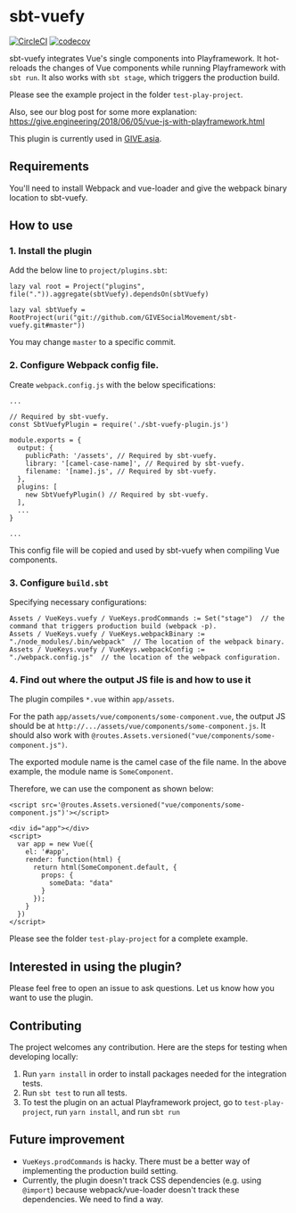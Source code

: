 sbt-vuefy
==========

[![CircleCI](https://circleci.com/gh/GIVESocialMovement/sbt-vuefy/tree/master.svg?style=shield)](https://circleci.com/gh/GIVESocialMovement/sbt-vuefy/tree/master)
[![codecov](https://codecov.io/gh/GIVESocialMovement/sbt-vuefy/branch/master/graph/badge.svg)](https://codecov.io/gh/GIVESocialMovement/sbt-vuefy)

sbt-vuefy integrates Vue's single components into Playframework. It hot-reloads the changes of Vue components while running Playframework with `sbt run`. It also works with `sbt stage`, which triggers the production build.

Please see the example project in the folder `test-play-project`.

Also, see our blog post for some more explanation: https://give.engineering/2018/06/05/vue-js-with-playframework.html

This plugin is currently used in [GIVE.asia](https://give.asia).

Requirements
-------------

You'll need to install Webpack and vue-loader and give the webpack binary location to sbt-vuefy.


How to use
-----------

### 1. Install the plugin

Add the below line to `project/plugins.sbt`:

```
lazy val root = Project("plugins", file(".")).aggregate(sbtVuefy).dependsOn(sbtVuefy)

lazy val sbtVuefy = RootProject(uri("git://github.com/GIVESocialMovement/sbt-vuefy.git#master"))
```

You may change `master` to a specific commit.


### 2. Configure Webpack config file.

Create `webpack.config.js` with the below specifications:

```
...

// Required by sbt-vuefy.
const SbtVuefyPlugin = require('./sbt-vuefy-plugin.js')

module.exports = {
  output: {
    publicPath: '/assets', // Required by sbt-vuefy.
    library: '[camel-case-name]', // Required by sbt-vuefy.
    filename: '[name].js', // Required by sbt-vuefy.
  },
  plugins: [
    new SbtVuefyPlugin() // Required by sbt-vuefy.
  ],
  ...
}

...
```

This config file will be copied and used by sbt-vuefy when compiling Vue components.


### 3. Configure `build.sbt`

Specifying necessary configurations:

```
Assets / VueKeys.vuefy / VueKeys.prodCommands := Set("stage")  // the command that triggers production build (webpack -p).
Assets / VueKeys.vuefy / VueKeys.webpackBinary := "./node_modules/.bin/webpack"  // The location of the webpack binary.
Assets / VueKeys.vuefy / VueKeys.webpackConfig := "./webpack.config.js"  // the location of the webpack configuration.
```

### 4. Find out where the output JS file is and how to use it

The plugin compiles `*.vue` within `app/assets`.

For the path `app/assets/vue/components/some-component.vue`, the output JS should be at `http://.../assets/vue/components/some-component.js`.
It should also work with `@routes.Assets.versioned("vue/components/some-component.js")`.

The exported module name is the camel case of the file name. In the above example, the module name is `SomeComponent`.

Therefore, we can use the component as shown below:

```
<script src='@routes.Assets.versioned("vue/components/some-component.js")'></script>

<div id="app"></div>
<script>
  var app = new Vue({
    el: '#app',
    render: function(html) {
      return html(SomeComponent.default, {
        props: {
          someData: "data"
        }
      });
    }
  })
</script>
```

Please see the folder `test-play-project` for a complete example.


Interested in using the plugin?
--------------------------------

Please feel free to open an issue to ask questions. Let us know how you want to use the plugin.


Contributing
---------------

The project welcomes any contribution. Here are the steps for testing when developing locally:

1. Run `yarn install` in order to install packages needed for the integration tests.
2. Run `sbt test` to run all tests.
3. To test the plugin on an actual Playframework project, go to `test-play-project`, run `yarn install`, and run `sbt run`


Future improvement
--------------------

* `VueKeys.prodCommands` is hacky. There must be a better way of implementing the production build setting.
* Currently, the plugin doesn't track CSS dependencies (e.g. using `@import`) because webpack/vue-loader doesn't track these dependencies. We need to find a way.

